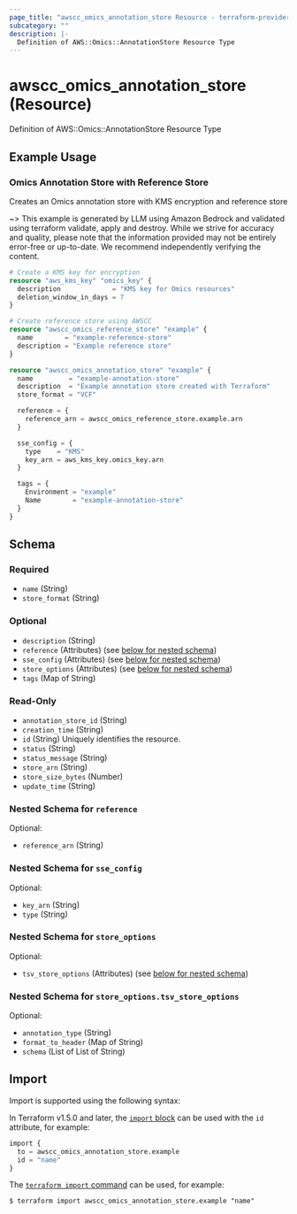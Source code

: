 ```yaml
---
page_title: "awscc_omics_annotation_store Resource - terraform-provider-awscc"
subcategory: ""
description: |-
  Definition of AWS::Omics::AnnotationStore Resource Type
---
```


# awscc_omics_annotation_store (Resource)

Definition of AWS::Omics::AnnotationStore Resource Type

## Example Usage

### Omics Annotation Store with Reference Store
Creates an Omics annotation store with KMS encryption and reference store

~> This example is generated by LLM using Amazon Bedrock and validated using terraform validate, apply and destroy. While we strive for accuracy and quality, please note that the information provided may not be entirely error-free or up-to-date. We recommend independently verifying the content.

```terraform
# Create a KMS key for encryption
resource "aws_kms_key" "omics_key" {
  description             = "KMS key for Omics resources"
  deletion_window_in_days = 7
}

# Create reference store using AWSCC
resource "awscc_omics_reference_store" "example" {
  name        = "example-reference-store"
  description = "Example reference store"
}

resource "awscc_omics_annotation_store" "example" {
  name         = "example-annotation-store"
  description  = "Example annotation store created with Terraform"
  store_format = "VCF"

  reference = {
    reference_arn = awscc_omics_reference_store.example.arn
  }

  sse_config = {
    type    = "KMS"
    key_arn = aws_kms_key.omics_key.arn
  }

  tags = {
    Environment = "example"
    Name        = "example-annotation-store"
  }
}
```

<!-- schema generated by tfplugindocs -->
## Schema

### Required

- `name` (String)
- `store_format` (String)

### Optional

- `description` (String)
- `reference` (Attributes) (see [below for nested schema](#nestedatt--reference))
- `sse_config` (Attributes) (see [below for nested schema](#nestedatt--sse_config))
- `store_options` (Attributes) (see [below for nested schema](#nestedatt--store_options))
- `tags` (Map of String)

### Read-Only

- `annotation_store_id` (String)
- `creation_time` (String)
- `id` (String) Uniquely identifies the resource.
- `status` (String)
- `status_message` (String)
- `store_arn` (String)
- `store_size_bytes` (Number)
- `update_time` (String)

<a id="nestedatt--reference"></a>
### Nested Schema for `reference`

Optional:

- `reference_arn` (String)


<a id="nestedatt--sse_config"></a>
### Nested Schema for `sse_config`

Optional:

- `key_arn` (String)
- `type` (String)


<a id="nestedatt--store_options"></a>
### Nested Schema for `store_options`

Optional:

- `tsv_store_options` (Attributes) (see [below for nested schema](#nestedatt--store_options--tsv_store_options))

<a id="nestedatt--store_options--tsv_store_options"></a>
### Nested Schema for `store_options.tsv_store_options`

Optional:

- `annotation_type` (String)
- `format_to_header` (Map of String)
- `schema` (List of List of String)

## Import

Import is supported using the following syntax:

In Terraform v1.5.0 and later, the [`import` block](https://developer.hashicorp.com/terraform/language/import) can be used with the `id` attribute, for example:

```terraform
import {
  to = awscc_omics_annotation_store.example
  id = "name"
}
```

The [`terraform import` command](https://developer.hashicorp.com/terraform/cli/commands/import) can be used, for example:

```shell
$ terraform import awscc_omics_annotation_store.example "name"
```
